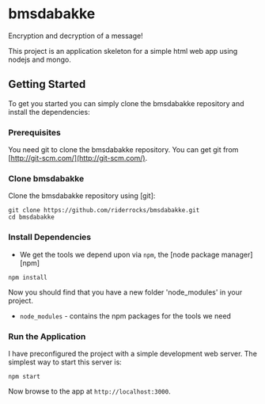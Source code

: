 # bmsdabakke
Encryption and decryption of a message!

This project is an application skeleton for a simple html web app using nodejs and mongo.

## Getting Started

To get you started you can simply clone the bmsdabakke repository and install the dependencies:

### Prerequisites

You need git to clone the bmsdabakke repository. You can get git from
[http://git-scm.com/](http://git-scm.com/).


### Clone bmsdabakke

Clone the bmsdabakke repository using [git]:

```
git clone https://github.com/riderrocks/bmsdabakke.git
cd bmsdabakke
```

### Install Dependencies

* We get the tools we depend upon via `npm`, the [node package manager][npm]

```
npm install
```

Now you should find that you have a new folder 'node_modules' in your project.

* `node_modules` - contains the npm packages for the tools we need

### Run the Application

I have preconfigured the project with a simple development web server.  The simplest way to start
this server is:

```
npm start
```

Now browse to the app at `http://localhost:3000`.
